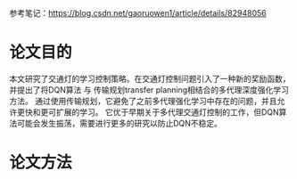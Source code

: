 参考笔记：https://blog.csdn.net/gaoruowen1/article/details/82948056
# 论文目的
本文研究了交通灯的学习控制策略。在交通灯控制问题引入了一种新的奖励函数，
并提出了将DQN算法 与 传输规划transfer planning相结合的多代理深度强化学习方法。
通过使用传输规划，它避免了之前多代理强化学习中存在的问题，并且允许更快和更可扩展的学习。
它优于早期关于多代理交通灯控制的工作，但DQN算法可能会发生振荡，需要进行更多的研究以防止DQN不稳定。

# 论文方法

